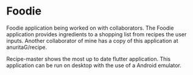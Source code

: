 # Foodie
Foodie application being worked on with collaborators. The Foodie application provides ingredients to a shopping list from recipes the  user inputs. Another collaborator of mine has a copy of this application at anuritaG/recipe.

Recipe-master shows the most up to date flutter application. This application can be run on desktop with the use of a Android emulator.


